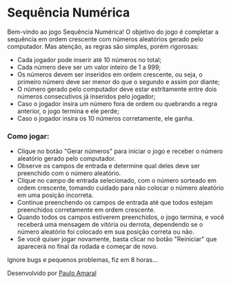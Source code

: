 # Sequência Numérica
<div class="modal-body p-3">
					<p class="mb-3">Bem-vindo ao jogo Sequência Numérica! O objetivo do jogo é completar a sequência em ordem crescente com números aleatórios gerado pelo computador. Mas atenção, as regras são simples, porém rigorosas:</p>
					<ul class="ms-3">
						<li class="mb-2">Cada jogador pode inserir até 10 números no total;</li>
						<li class="mb-2">Cada número deve ser um valor inteiro de 1 a 999;</li>
						<li class="mb-2">Os números devem ser inseridos em ordem crescente, ou seja, o primeiro número deve ser menor do que o segundo e assim por diante;</li>
						<li class="mb-2">O número gerado pelo computador deve estar estritamente entre dois números consecutivos já inseridos pelo jogador;</li>
						<li class="mb-2">Caso o jogador insira um número fora de ordem ou quebrando a regra anterior, o jogo termina e ele perde;</li>
						<li class="mb-2">Caso o jogador insira os 10 números corretamente, ele ganha.</li>
					</ul>
					<h3 class="mb-3">Como jogar:</h3>
					<ul class="ms-3">
						<li class="mb-2">Clique no botão "Gerar números" para iniciar o jogo e receber o número aleatório gerado pelo computador.</li>
						<li class="mb-2">Observe os campos de entrada e determine qual deles deve ser preenchido com o número aleatório.</li>
						<li class="mb-2">Clique no campo de entrada selecionado, com o número sorteado em ordem crescente, tomando cuidado para não colocar o número aleatório em uma posição incorreta.</li>
						<li class="mb-2">Continue preenchendo os campos de entrada até que todos estejam preenchidos corretamente em ordem crescente.</li>
						<li class="mb-2">Quando todos os campos estiverem preenchidos, o jogo termina, e você receberá uma mensagem de vitória ou derrota, dependendo se o número aleatório foi colocado em sua posição correta ou não.</li>
						<li class="mb-2">Se você quiser jogar novamente, basta clicar no botão "Reiniciar" que aparecerá no final da rodada e começar de novo.</li>
					</ul>
					<p class="mb-3">Ignore bugs e pequenos problemas, fiz em 8 horas...</p>
				</div>
				<div class="modal-footer">
					Desenvolvido por <a href="https://www.instagram.com/ppauloces/">Paulo Amaral</a>
				</div>
